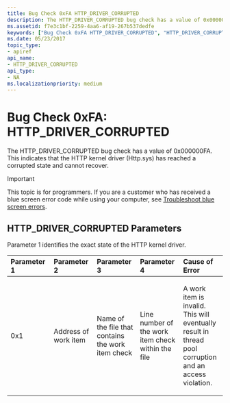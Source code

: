 ```yaml
---
title: Bug Check 0xFA HTTP_DRIVER_CORRUPTED
description: The HTTP_DRIVER_CORRUPTED bug check has a value of 0x000000FA. This indicates that the HTTP kernel driver (Http.sys) has reached a corrupted state and cannot recover.
ms.assetid: f7e3c1bf-2259-4aa6-af19-267b537dedfe
keywords: ["Bug Check 0xFA HTTP_DRIVER_CORRUPTED", "HTTP_DRIVER_CORRUPTED"]
ms.date: 05/23/2017
topic_type:
- apiref
api_name:
- HTTP_DRIVER_CORRUPTED
api_type:
- NA
ms.localizationpriority: medium
---
```


# Bug Check 0xFA: HTTP\_DRIVER\_CORRUPTED


The HTTP\_DRIVER\_CORRUPTED bug check has a value of 0x000000FA. This indicates that the HTTP kernel driver (Http.sys) has reached a corrupted state and cannot recover.

> [!IMPORTANT]
> This topic is for programmers. If you are a customer who has received a blue screen error code while using your computer, see [Troubleshoot blue screen errors](https://www.windows.com/stopcode).


## HTTP\_DRIVER\_CORRUPTED Parameters


Parameter 1 identifies the exact state of the HTTP kernel driver.

<table>
<colgroup>
<col width="20%" />
<col width="20%" />
<col width="20%" />
<col width="20%" />
<col width="20%" />
</colgroup>
<thead>
<tr class="header">
<th align="left">Parameter 1</th>
<th align="left">Parameter 2</th>
<th align="left">Parameter 3</th>
<th align="left">Parameter 4</th>
<th align="left">Cause of Error</th>
</tr>
</thead>
<tbody>
<tr class="odd">
<td align="left"><p>0x1</p></td>
<td align="left"><p>Address of work item</p></td>
<td align="left"><p>Name of the file that contains the work item check</p></td>
<td align="left"><p>Line number of the work item check within the file</p></td>
<td align="left"><p>A work item is invalid. This will eventually result in thread pool corruption and an access violation.</p></td>
</tr>
</tbody>
</table>

 

 

 




